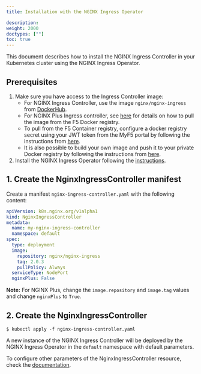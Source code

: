 ```yaml
---
title: Installation with the NGINX Ingress Operator

description: 
weight: 2000
doctypes: [""]
toc: true
---
```


This document describes how to install the NGINX Ingress Controller in your Kubernetes cluster using the NGINX Ingress Operator.

## Prerequisites

1. Make sure you have access to the Ingress Controller image:
    * For NGINX Ingress Controller, use the image `nginx/nginx-ingress` from [DockerHub](https://hub.docker.com/r/nginx/nginx-ingress).
    * For NGINX Plus Ingress controller, see [here](/nginx-ingress-controller/installation/pulling-ingress-controller-image) for details on how to pull the image from the F5 Docker registry.
    * To pull from the F5 Container registry, configure a docker registry secret using your JWT token from the MyF5 portal by following the instructions from [here](/nginx-ingress-controller/installation/using-the-jwt-token-docker-secret).
    * It is also possible to build your own image and push it to your private Docker registry by following the instructions from [here](/nginx-ingress-controller/installation/building-ingress-controller-image).
1. Install the NGINX Ingress Operator following the [instructions](https://github.com/nginxinc/nginx-ingress-operator/blob/master/docs/installation.md).

## 1. Create the NginxIngressController manifest

Create a manifest `nginx-ingress-controller.yaml` with the following content:

```yaml
apiVersion: k8s.nginx.org/v1alpha1
kind: NginxIngressController
metadata:
  name: my-nginx-ingress-controller
  namespace: default
spec:
  type: deployment
  image:
    repository: nginx/nginx-ingress
    tag: 2.0.3
    pullPolicy: Always
  serviceType: NodePort
  nginxPlus: False
```

**Note:** For NGINX Plus, change the `image.repository` and `image.tag` values and change `nginxPlus` to `True`.

## 2. Create the NginxIngressController

```
$ kubectl apply -f nginx-ingress-controller.yaml
```

A new instance of the NGINX Ingress Controller will be deployed by the NGINX Ingress Operator in the `default` namespace with default parameters.

To configure other parameters of the NginxIngressController resource, check the [documentation](https://github.com/nginxinc/nginx-ingress-operator/blob/master/docs/nginx-ingress-controller.md).
